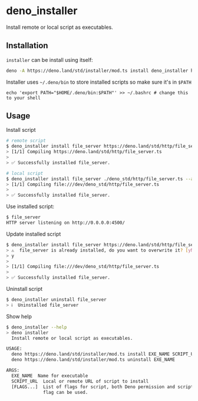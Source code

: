 # deno_installer

Install remote or local script as executables.

## Installation

`installer` can be install using itself:

```sh
deno -A https://deno.land/std/installer/mod.ts install deno_installer https://deno.land/std/installer/mod.ts -A
```

Installer uses `~/.deno/bin` to store installed scripts so make sure it's in `$PATH`

```
echo 'export PATH="$HOME/.deno/bin:$PATH"' >> ~/.bashrc # change this to your shell
```

## Usage

Install script

```sh
# remote script
$ deno_installer install file_server https://deno.land/std/http/file_server.ts --allow-net --allow-read
> [1/1] Compiling https://deno.land/std/http/file_server.ts
>
> ✅ Successfully installed file_server.

# local script
$ deno_installer install file_server ./deno_std/http/file_server.ts --allow-net --allow-read
> [1/1] Compiling file:///dev/deno_std/http/file_server.ts
>
> ✅ Successfully installed file_server.
```

Use installed script:

```sh
$ file_server
HTTP server listening on http://0.0.0.0:4500/
```

Update installed script

```sh
$ deno_installer install file_server https://deno.land/std/http/file_server.ts --allow-net --allow-read
> ⚠️  file_server is already installed, do you want to overwrite it? [yN]
> y
>
> [1/1] Compiling file:///dev/deno_std/http/file_server.ts
>
> ✅ Successfully installed file_server.
```

Uninstall script

```sh
$ deno_installer uninstall file_server
> ℹ️  Uninstalled file_server
```

Show help

```sh
$ deno_installer --help
> deno installer
  Install remote or local script as executables.

USAGE:
  deno https://deno.land/std/installer/mod.ts install EXE_NAME SCRIPT_URL [FLAGS...]
  deno https://deno.land/std/installer/mod.ts uninstall EXE_NAME

ARGS:
  EXE_NAME  Name for executable
  SCRIPT_URL  Local or remote URL of script to install
  [FLAGS...]  List of flags for script, both Deno permission and script specific
              flag can be used.
```
